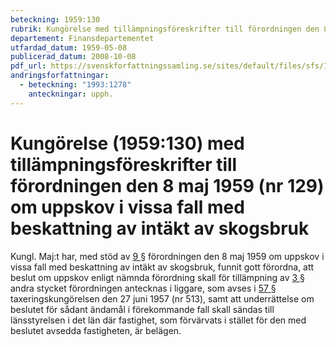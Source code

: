 ```yaml
---
beteckning: 1959:130
rubrik: Kungörelse med tillämpningsföreskrifter till förordningen den 8 maj 1959 (nr 129) om uppskov i vissa fall med beskattning av intäkt av skogsbruk
departement: Finansdepartementet
utfardad_datum: 1959-05-08
publicerad_datum: 2008-10-08
pdf_url: https://svenskforfattningssamling.se/sites/default/files/sfs/1959-05/SFS1959-130.pdf
andringsforfattningar:
  - beteckning: "1993:1278"
    anteckningar: upph.
---
```


# Kungörelse (1959:130) med tillämpningsföreskrifter till förordningen den 8 maj 1959 (nr 129) om uppskov i vissa fall med beskattning av intäkt av skogsbruk

Kungl. Maj:t har, med stöd av [9 §](#9) förordningen den 8 maj 1959 om uppskov i vissa fall med beskattning av intäkt av skogsbruk, funnit gott förordna, att beslut om uppskov enligt nämnda förordning skall för tillämpning av [3 §](#3) andra stycket förordningen antecknas i liggare, som avses i [57 §](#57) taxeringskungörelsen den 27 juni 1957 (nr 513), samt att underrättelse om beslutet för sådant ändamål i förekommande fall skall sändas till länsstyrelsen i det län där fastighet, som förvärvats i stället för den med beslutet avsedda fastigheten, är belägen.